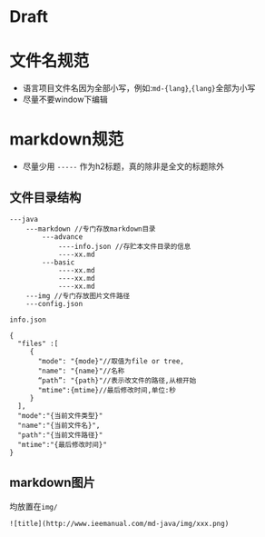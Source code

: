 Draft
=====

# 文件名规范

- 语言项目文件名因为全部小写，例如:`md-{lang}`,`{lang}`全部为小写
- 尽量不要window下编辑


# markdown规范

- 尽量少用 `-----` 作为h2标题，真的除非是全文的标题除外


文件目录结构
----------

```
---java
	---markdown //专门存放markdown目录
		---advance
			----info.json //存贮本文件目录的信息
			----xx.md
		---basic
			----xx.md
			----xx.md
			----xx.md			
	---img //专门存放图片文件路径
	---config.json
```

`info.json`

```
{
  "files" :[
     {
       "mode": "{mode}"//取值为file or tree,
       "name": "{name}"//名称
       “path”: "{path}"//表示改文件的路径,从根开始
       "mtime":{mtime}//最后修改时间,单位:秒
     }
  ],
  "mode":"{当前文件类型}"
  "name":"{当前文件名}",
  "path":"{当前文件路径}"
  "mtime":"{最后修改时间}"
}
```


markdown图片
-----------

均放置在`img/`

```
![title](http://www.ieemanual.com/md-java/img/xxx.png)
```







	
